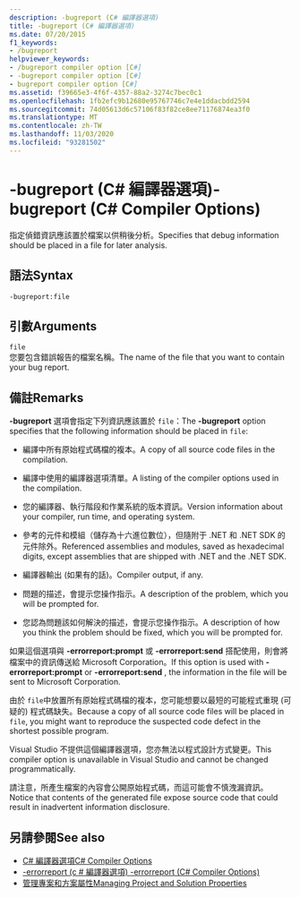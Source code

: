 ```yaml
---
description: -bugreport (C# 編譯器選項)
title: -bugreport (C# 編譯器選項)
ms.date: 07/20/2015
f1_keywords:
- /bugreport
helpviewer_keywords:
- /bugreport compiler option [C#]
- -bugreport compiler option [C#]
- bugreport compiler option [C#]
ms.assetid: f39665e3-4f6f-4357-88a2-3274c7bec0c1
ms.openlocfilehash: 1fb2efc9b12680e95767746c7e4e1ddacbdd2594
ms.sourcegitcommit: 74d05613d6c57106f83f82ce8ee71176874ea3f0
ms.translationtype: MT
ms.contentlocale: zh-TW
ms.lasthandoff: 11/03/2020
ms.locfileid: "93281502"
---
```

# <a name="-bugreport-c-compiler-options"></a><span data-ttu-id="1fa1f-103">-bugreport (C# 編譯器選項)</span><span class="sxs-lookup"><span data-stu-id="1fa1f-103">-bugreport (C# Compiler Options)</span></span>

<span data-ttu-id="1fa1f-104">指定偵錯資訊應該置於檔案以供稍後分析。</span><span class="sxs-lookup"><span data-stu-id="1fa1f-104">Specifies that debug information should be placed in a file for later analysis.</span></span>  
  
## <a name="syntax"></a><span data-ttu-id="1fa1f-105">語法</span><span class="sxs-lookup"><span data-stu-id="1fa1f-105">Syntax</span></span>  
  
```console  
-bugreport:file  
```  
  
## <a name="arguments"></a><span data-ttu-id="1fa1f-106">引數</span><span class="sxs-lookup"><span data-stu-id="1fa1f-106">Arguments</span></span>  

 `file`  
 <span data-ttu-id="1fa1f-107">您要包含錯誤報告的檔案名稱。</span><span class="sxs-lookup"><span data-stu-id="1fa1f-107">The name of the file that you want to contain your bug report.</span></span>  
  
## <a name="remarks"></a><span data-ttu-id="1fa1f-108">備註</span><span class="sxs-lookup"><span data-stu-id="1fa1f-108">Remarks</span></span>  

 <span data-ttu-id="1fa1f-109">**-bugreport** 選項會指定下列資訊應該置於 `file`：</span><span class="sxs-lookup"><span data-stu-id="1fa1f-109">The **-bugreport** option specifies that the following information should be placed in `file`:</span></span>  
  
- <span data-ttu-id="1fa1f-110">編譯中所有原始程式碼檔的複本。</span><span class="sxs-lookup"><span data-stu-id="1fa1f-110">A copy of all source code files in the compilation.</span></span>  
  
- <span data-ttu-id="1fa1f-111">編譯中使用的編譯器選項清單。</span><span class="sxs-lookup"><span data-stu-id="1fa1f-111">A listing of the compiler options used in the compilation.</span></span>  
  
- <span data-ttu-id="1fa1f-112">您的編譯器、執行階段和作業系統的版本資訊。</span><span class="sxs-lookup"><span data-stu-id="1fa1f-112">Version information about your compiler, run time, and operating system.</span></span>  
  
- <span data-ttu-id="1fa1f-113">參考的元件和模組（儲存為十六進位數位），但隨附于 .NET 和 .NET SDK 的元件除外。</span><span class="sxs-lookup"><span data-stu-id="1fa1f-113">Referenced assemblies and modules, saved as hexadecimal digits, except assemblies that are shipped with .NET and the .NET SDK.</span></span>  
  
- <span data-ttu-id="1fa1f-114">編譯器輸出 (如果有的話)。</span><span class="sxs-lookup"><span data-stu-id="1fa1f-114">Compiler output, if any.</span></span>  
  
- <span data-ttu-id="1fa1f-115">問題的描述，會提示您操作指示。</span><span class="sxs-lookup"><span data-stu-id="1fa1f-115">A description of the problem, which you will be prompted for.</span></span>  
  
- <span data-ttu-id="1fa1f-116">您認為問題該如何解決的描述，會提示您操作指示。</span><span class="sxs-lookup"><span data-stu-id="1fa1f-116">A description of how you think the problem should be fixed, which you will be prompted for.</span></span>  
  
 <span data-ttu-id="1fa1f-117">如果這個選項與 **-errorreport:prompt** 或 **-errorreport:send** 搭配使用，則會將檔案中的資訊傳送給 Microsoft Corporation。</span><span class="sxs-lookup"><span data-stu-id="1fa1f-117">If this option is used with **-errorreport:prompt** or **-errorreport:send** , the information in the file will be sent to Microsoft Corporation.</span></span>  
  
 <span data-ttu-id="1fa1f-118">由於 `file`中放置所有原始程式碼檔的複本，您可能想要以最短的可能程式重現 (可疑的) 程式碼缺失。</span><span class="sxs-lookup"><span data-stu-id="1fa1f-118">Because a copy of all source code files will be placed in `file`, you might want to reproduce the suspected code defect in the shortest possible program.</span></span>  
  
 <span data-ttu-id="1fa1f-119">Visual Studio 不提供這個編譯器選項，您亦無法以程式設計方式變更。</span><span class="sxs-lookup"><span data-stu-id="1fa1f-119">This compiler option is unavailable in Visual Studio and cannot be changed programmatically.</span></span>  
  
 <span data-ttu-id="1fa1f-120">請注意，所產生檔案的內容會公開原始程式碼，而這可能會不慎洩漏資訊。</span><span class="sxs-lookup"><span data-stu-id="1fa1f-120">Notice that contents of the generated file expose source code that could result in inadvertent information disclosure.</span></span>  
  
## <a name="see-also"></a><span data-ttu-id="1fa1f-121">另請參閱</span><span class="sxs-lookup"><span data-stu-id="1fa1f-121">See also</span></span>

- [<span data-ttu-id="1fa1f-122">C# 編譯器選項</span><span class="sxs-lookup"><span data-stu-id="1fa1f-122">C# Compiler Options</span></span>](./index.md)
- [<span data-ttu-id="1fa1f-123">-errorreport (c # 編譯器選項) </span><span class="sxs-lookup"><span data-stu-id="1fa1f-123">-errorreport (C# Compiler Options)</span></span>](./errorreport-compiler-option.md)
- [<span data-ttu-id="1fa1f-124">管理專案和方案屬性</span><span class="sxs-lookup"><span data-stu-id="1fa1f-124">Managing Project and Solution Properties</span></span>](/visualstudio/ide/managing-project-and-solution-properties)
